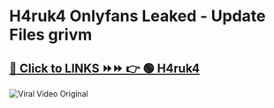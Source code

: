
 # H4ruk4 Onlyfans Leaked - Update Files grivm

## <h2><a href="https://clipsfans.com/H4ruk4&ref=git">🔗 Click to LINKS ⏩⏩ 👉 🟢 H4ruk4 </a></h2>

<a href="https://clipsfans.com/H4ruk4&ref=git" rel="nofollow" data-target="animated-image.originalLink"><img src="https://i.ibb.co.com/xMMVF88/686577567.gif" alt="Viral Video Original" style="max-width: 100%; display: inline-block;" data-target="animated-image.originalImage"></a>

